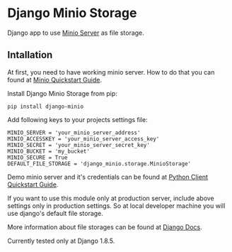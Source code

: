 Django Minio Storage
====================
Django app to use [Minio Server](https://github.com/minio/minio) as file storage.

Intallation
-----------
At first, you need to have working minio server. How to do that you can found at [Minio Quickstart Guide](https://docs.minio.io/docs/minio).

Install Django Minio Storage from pip:
```
pip install django-minio
```

Add following keys to your projects settings file:
```
MINIO_SERVER = 'your_minio_server_address'
MINIO_ACCESSKEY = 'your_minio_server_access_key'
MINIO_SECRET = 'your_minio_server_secret_key'
MINIO_BUCKET = 'my_bucket'
MINIO_SECURE = True
DEFAULT_FILE_STORAGE = 'django_minio.storage.MinioStorage'
```
Demo minio server and it's credentials can be found at [Python Client Quickstart Guide](https://docs.minio.io/docs/python-client-api-reference).

If you want to use this module only at production server, include above settings only in production settings.
So at local developer machine you will use django's default file storage.

More information about file storages can be found at [Django Docs](https://docs.djangoproject.com/en/1.8/ref/files/storage/).

Currently tested only at Django 1.8.5.
